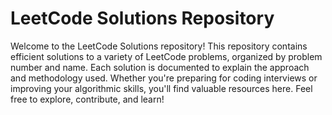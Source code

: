 # LeetCode Solutions Repository

Welcome to the LeetCode Solutions repository!
This repository contains efficient solutions to a variety of LeetCode problems, organized by problem number and name.
Each solution is documented to explain the approach and methodology used.
Whether you're preparing for coding interviews or improving your algorithmic skills, you'll find valuable resources here.
Feel free to explore, contribute, and learn!
